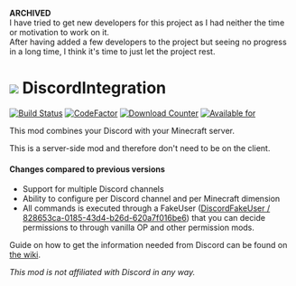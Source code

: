 **ARCHIVED**  
I have tried to get new developers for this project as I had neither the time or motivation to work on it.  
After having added a few developers to the project but seeing no progress in a long time, I think it's time to just let the project rest.

# ![](http://media-elerium.cursecdn.com/avatars/46/357/636053578365458286.png) **DiscordIntegration**

[![Build Status](https://build.chikachi.net/job/Chikachi/job/DiscordIntegration/job/v3%252Fmc1.12/badge/icon)](https://build.chikachi.net/job/Chikachi/job/DiscordIntegration/job/v3%252Fmc1.12/)
[![CodeFactor](https://www.codefactor.io/repository/github/chikachi/discordintegration/badge)](https://www.codefactor.io/repository/github/chikachi/discordintegration)
[![Download Counter](http://cf.way2muchnoise.eu/short_discordintegration_downloads.svg)](https://minecraft.curseforge.com/projects/discordintegration)
[![Available for](http://cf.way2muchnoise.eu/versions/discordintegration.svg)](https://minecraft.curseforge.com/projects/discordintegration)

This mod combines your Discord with your Minecraft server.

This is a server-side mod and therefore don't need to be on the client.

#### Changes compared to previous versions
- Support for multiple Discord channels
- Ability to configure per Discord channel and per Minecraft dimension
- All commands is executed through a FakeUser ([DiscordFakeUser / 828653ca-0185-43d4-b26d-620a7f016be6](https://mcuuid.net/?q=828653ca-0185-43d4-b26d-620a7f016be6)) that you can decide permissions to through vanilla OP and other permission mods.


Guide on how to get the information needed from Discord can be found on [the wiki](https://github.com/Chikachi/ChikachiDiscord/wiki/How-to-get-a-token-and-channel-ID-for-Discord).

_This mod is not affiliated with Discord in any way._
